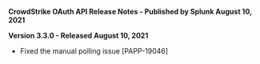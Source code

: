**CrowdStrike OAuth API Release Notes - Published by Splunk August 10, 2021**


**Version 3.3.0 - Released August 10, 2021**

* Fixed the manual polling issue [PAPP-19046]

